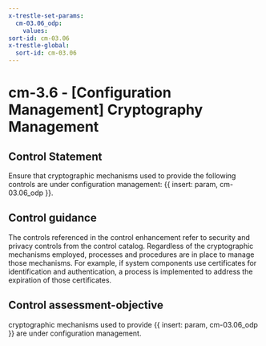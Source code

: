 ```yaml
---
x-trestle-set-params:
  cm-03.06_odp:
    values:
sort-id: cm-03.06
x-trestle-global:
  sort-id: cm-03.06
---
```


# cm-3.6 - \[Configuration Management\] Cryptography Management

## Control Statement

Ensure that cryptographic mechanisms used to provide the following controls are under configuration management: {{ insert: param, cm-03.06_odp }}.

## Control guidance

The controls referenced in the control enhancement refer to security and privacy controls from the control catalog. Regardless of the cryptographic mechanisms employed, processes and procedures are in place to manage those mechanisms. For example, if system components use certificates for identification and authentication, a process is implemented to address the expiration of those certificates.

## Control assessment-objective

cryptographic mechanisms used to provide {{ insert: param, cm-03.06_odp }} are under configuration management.
